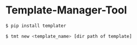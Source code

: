 # Template-Manager-Tool

```sh
$ pip install templater
```
```sh
$ tmt new <template_name> [dir path of template]
```
